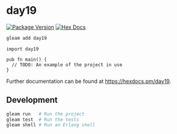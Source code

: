 # day19

[![Package Version](https://img.shields.io/hexpm/v/day19)](https://hex.pm/packages/day19)
[![Hex Docs](https://img.shields.io/badge/hex-docs-ffaff3)](https://hexdocs.pm/day19/)

```sh
gleam add day19
```
```gleam
import day19

pub fn main() {
  // TODO: An example of the project in use
}
```

Further documentation can be found at <https://hexdocs.pm/day19>.

## Development

```sh
gleam run   # Run the project
gleam test  # Run the tests
gleam shell # Run an Erlang shell
```
